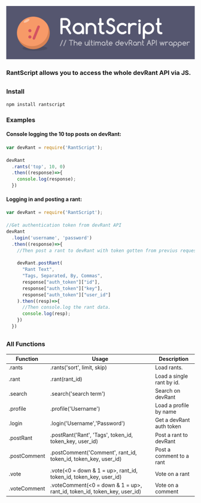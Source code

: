 ![banner image](https://github.com/RekkyRek/RantScript/raw/master/images/RantScript.png)

### RantScript allows you to access the whole devRant API via JS.

##

### Install
```javascript
npm install rantscript
```
### Examples

#### Console logging the 10 top posts on devRant:

```javascript
var devRant = require('RantScript');

devRant
  .rants('top', 10, 0)
  .then((response)=>{
    console.log(response);
  })
```

#### Logging in and posting a rant:

```javascript
var devRant = require('RantScript');

//Get authentication token from devRant API
devRant
  .login('username', 'password')
  .then((response)=>{
  	//Then post a rant to devRant with token gotten from previus request.

  	devRant.postRant(
      "Rant Text",
      "Tags, Separated, By, Commas",
      response["auth_token"]["id"],
      response["auth_token"]["key"],
      response["auth_token"]["user_id"]
    ).then((resp)=>{
      //Then console.log the rant data.
      console.log(resp);
    })
  })
```

##

### All Functions
| Function     | Usage                                                                    | Description               |
| ------------ | ------------------------------------------------------------------------ | ------------------------- |
| .rants       | .rants('sort', limit, skip)                                              | Load rants.               |
| .rant        | .rant(rant_id)                                                           | Load a single rant by id. |
| .search      | .search('search term')                                                   | Search on devRant         |
| .profile     | .profile('Username')                                                     | Load a profile by name    |
| .login       | .login('Username','Password')                                            | Get a devRant auth token  |
| .postRant    | .postRant('Rant', 'Tags', token_id, token_key, user_id)                  | Post a rant to devRant    |
| .postComment | .postComment('Comment', rant_id, token_id, token_key, user_id)           | Post a comment to a rant  |
| .vote        | .vote(<0 = down & 1 = up>, rant_id, token_id, token_key, user_id)        | Vote on a rant            |
| .voteComment | .voteComment(<0 = down & 1 = up>, rant_id, token_id, token_key, user_id) | Vote on a comment         |
